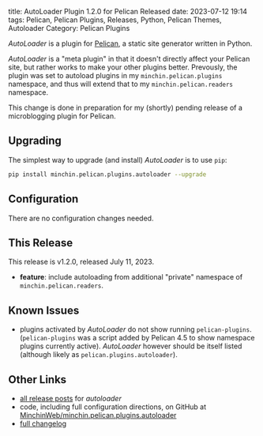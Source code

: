 title: AutoLoader Plugin 1.2.0 for Pelican Released
date: 2023-07-12 19:14
tags: Pelican, Pelican Plugins, Releases, Python, Pelican Themes, Autoloader
Category: Pelican Plugins

*AutoLoader* is a plugin for [Pelican](http://docs.getpelican.com/),
a static site generator written in Python.

*AutoLoader* is a "meta plugin" in that it doesn't directly affect your Pelican
site, but rather works to make your other plugins better. Prevously, the plugin
was set to autoload plugins in my `minchin.pelican.plugins` namespace, and thus
will extend that to my `minchin.pelican.readers` namespace.
<!-- read more -->

This change is done in preparation for my (shortly) pending release of a
microblogging plugin for Pelican.

## Upgrading

The simplest way to upgrade (and install) *AutoLoader* is to use `pip`:

~~~sh
pip install minchin.pelican.plugins.autoloader --upgrade
~~~

## Configuration

There are no configuration changes needed.

## This Release

This release is v1.2.0, released July 11, 2023.

- **feature**: include autoloading from additional "private" namespace of
  `minchin.pelican.readers`.

## Known Issues

- plugins activated by *AutoLoader* do not show running `pelican-plugins`.
  (`pelican-plugins` was a script added by Pelican 4.5 to show namespace
  plugins currently active). *AutoLoader* however should be itself listed
  (although likely as `pelican.plugins.autoloader`).

## Other Links

- [all release posts]({tag}autoloader) for *autoloader*
- code, including full configuration directions, on GitHub at
  [MinchinWeb/minchin.pelican.plugins.autoloader](https://github.com/MinchinWeb/minchin.pelican.plugins.autoloader)
- [full changelog](https://github.com/MinchinWeb/minchin.pelican.plugins.autoloader/blob/master/CHANGELOG.rst)
